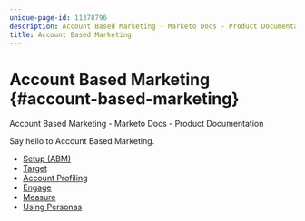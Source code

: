 ```yaml
---
unique-page-id: 11378796
description: Account Based Marketing - Marketo Docs - Product Documentation
title: Account Based Marketing
---
```


# Account Based Marketing {#account-based-marketing}

Account Based Marketing - Marketo Docs - Product Documentation

Say hello to Account Based Marketing.

* [Setup (ABM)](account-based-marketing/setup-(abm).md)
* [Target](account-based-marketing/target.md)
* [Account Profiling](account-based-marketing/account-profiling.md)
* [Engage](account-based-marketing/engage.md)
* [Measure](account-based-marketing/measure.md)
* [Using Personas](account-based-marketing/using-personas.md)

